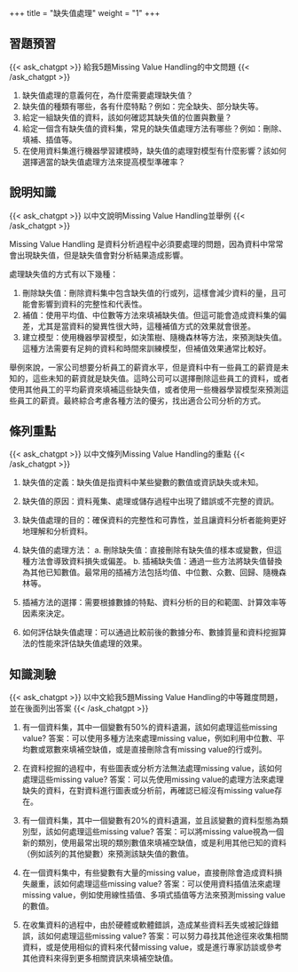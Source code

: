 +++
title = "缺失值處理"
weight = "1"
+++
## 習題預習
{{< ask_chatgpt >}}
給我5題Missing Value Handling的中文問題
{{< /ask_chatgpt >}}

1. 缺失值處理的意義何在，為什麼需要處理缺失值？
2. 缺失值的種類有哪些，各有什麼特點？例如：完全缺失、部分缺失等。
3. 給定一組缺失值的資料，該如何確認其缺失值的位置與數量？
4. 給定一個含有缺失值的資料集，常見的缺失值處理方法有哪些？例如：刪除、填補、插值等。
5. 在使用資料集進行機器學習建模時，缺失值的處理對模型有什麼影響？該如何選擇適當的缺失值處理方法來提高模型準確率？   

## 說明知識
{{< ask_chatgpt >}}
以中文說明Missing Value Handling並舉例
{{< /ask_chatgpt >}}

Missing Value Handling 是資料分析過程中必須要處理的問題，因為資料中常常會出現缺失值，但是缺失值會對分析結果造成影響。

處理缺失值的方式有以下幾種：
1. 刪除缺失值：刪除資料集中包含缺失值的行或列，這樣會減少資料的量，且可能會影響到資料的完整性和代表性。
2. 補值：使用平均值、中位數等方法來填補缺失值。但這可能會造成資料集的偏差，尤其是當資料的變異性很大時，這種補值方式的效果就會很差。 
3. 建立模型：使用機器學習模型，如決策樹、隨機森林等方法，來預測缺失值。這種方法需要有足夠的資料和時間來訓練模型，但補值效果通常比較好。

舉例來說，一家公司想要分析員工的薪資水平，但是資料中有一些員工的薪資是未知的，這些未知的薪資就是缺失值。這時公司可以選擇刪除這些員工的資料，或者使用其他員工的平均薪資來填補這些缺失值，或者使用一些機器學習模型來預測這些員工的薪資。最終綜合考慮各種方法的優劣，找出適合公司分析的方式。   

## 條列重點
{{< ask_chatgpt >}}
以中文條列Missing Value Handling的重點
{{< /ask_chatgpt >}}

1. 缺失值的定義：缺失值是指資料中某些變數的數值或資訊缺失或未知。

2. 缺失值的原因：資料蒐集、處理或儲存過程中出現了錯誤或不完整的資訊。

3. 缺失值處理的目的：確保資料的完整性和可靠性，並且讓資料分析者能夠更好地理解和分析資料。

4. 缺失值的處理方法： 
   a. 刪除缺失值：直接刪除有缺失值的樣本或變數，但這種方法會導致資料損失或偏差。 
   b. 插補缺失值：通過一些方法將缺失值替換為其他已知數值。最常用的插補方法包括均值、中位數、众數、回歸、隨機森林等。

5. 插補方法的選擇：需要根據數據的特點、資料分析的目的和範圍、計算效率等因素來決定。

6. 如何評估缺失值處理：可以通過比較前後的數據分布、數據質量和資料挖掘算法的性能來評估缺失值處理的效果。   

## 知識測驗
{{< ask_chatgpt >}}
以中文給我5題Missing Value Handling的中等難度問題，並在後面列出答案
{{< /ask_chatgpt >}}

1. 有一個資料集，其中一個變數有50%的資料遺漏，該如何處理這些missing value?
答案：可以使用多種方法來處理missing value，例如利用中位數、平均數或眾數來填補空缺值，或是直接刪除含有missing value的行或列。

2. 在資料挖掘的過程中，有些圖表或分析方法無法處理missing value，該如何處理這些missing value?
答案：可以先使用missing value的處理方法來處理缺失的資料，在對資料進行圖表或分析前，再確認已經沒有missing value存在。

3. 有一個資料集，其中一個變數有20%的資料遺漏，並且該變數的資料型態為類別型，該如何處理這些missing value?
答案：可以將missing value視為一個新的類別，使用最常出現的類別數值來填補空缺值，或是利用其他已知的資料（例如該列的其他變數）來預測該缺失值的數值。

4. 在一個資料集中，有些變數有大量的missing value，直接刪除會造成資料損失嚴重，該如何處理這些missing value?
答案：可以使用資料插值法來處理missing value，例如使用線性插值、多項式插值等方法來預測missing value的數值。

5. 在收集資料的過程中，由於硬體或軟體錯誤，造成某些資料丟失或被記錄錯誤，該如何處理這些missing value?
答案：可以努力尋找其他途徑來收集相關資料，或是使用相似的資料來代替missing value，或是進行專家訪談或參考其他資料來得到更多相關資訊來填補空缺值。   

